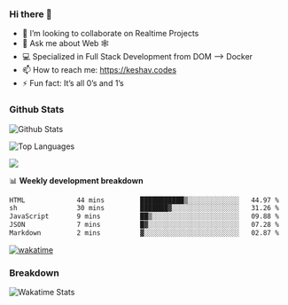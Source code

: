 ### Hi there 👋

- 👯 I’m looking to collaborate on Realtime Projects
- 💬 Ask me about Web 🕸
- 💻 Specialized in Full Stack Development from DOM --> Docker
- 📫 How to reach me: https://keshav.codes
- ⚡ Fun fact: It’s all 0’s and 1’s

### Github Stats
![Github Stats](https://github-readme-stats.vercel.app/api?username=keshavlingala&count_private=true&show_icons=true&theme=radical)

![Top Languages](https://github-readme-stats.vercel.app/api/top-langs/?username=keshavlingala&show_icons=true&theme=radical)

![](https://komarev.com/ghpvc/?username=keshavlingala)

📊 **Weekly development breakdown**

<!--START_SECTION:waka-->

```txt
HTML             44 mins         ███████████▒░░░░░░░░░░░░░   44.97 %
sh               30 mins         ███████▓░░░░░░░░░░░░░░░░░   31.26 %
JavaScript       9 mins          ██▒░░░░░░░░░░░░░░░░░░░░░░   09.88 %
JSON             7 mins          █▓░░░░░░░░░░░░░░░░░░░░░░░   07.28 %
Markdown         2 mins          ▓░░░░░░░░░░░░░░░░░░░░░░░░   02.87 %
```

<!--END_SECTION:waka-->


[![wakatime](https://wakatime.com/badge/user/62bfdbc7-082c-40a7-b4bd-f9280d51aeed.svg)](https://wakatime.com/@62bfdbc7-082c-40a7-b4bd-f9280d51aeed)


### Breakdown

![Wakatime Stats](https://github-readme-stats.vercel.app/api/wakatime?username=keshavlingala)
